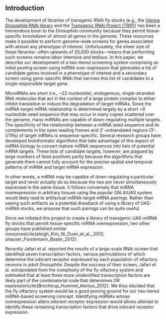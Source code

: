 ## Introduction

The development of libraries of transgenic RNAi fly stocks (e.g., the [Vienna *Drosophila* RNAi library](http://stockcenter.vdrc.at/control/rnailibrary) and the [Transgenic RNAi Project (TRiP)](http://www.flyrnai.org/TRiP-HOME.html)) has been a tremendous boon to the *Drosophila* community because they permit tissue-specific knockdown of almost all genes in the genome. These resources make it possible to perform genome-wide screens for genes associated with almost any phenotype of interest. Unfortunately, the sheer size of these libraries--often upwards of 20,000 stocks--means that performing such screens remains labor-intensive and tedious. In this paper, we describe our development of a two-tiered screening system comprising an initial pooling screen using miRNA over-expression that generates a list of candidate genes involved in a phenotype of interest and a secondary screen using gene-specific RNAi that narrows this list of candidates to a single responsible target gene.

MicroRNAs are short (i.e., ~22 nucleotide), endogenous, single-stranded RNA molecules that act in the context of a large protein complex to either inhibit translation or induce the degradation of target mRNAs. Since the miRNA-target mRNA relationship is determined largely by a short ~9 nucleotide seed sequence that may occur in many copies scattered over the genome, many miRNAs are capable of down-regulating multiple targets. The specificity of the relationship between a miRNA seed sequence and its complements in the open reading frames and 3'-untranslated regions (3'-UTRs) of target mRNAs is sequence-specific. Several research groups have developed bioinformatic algorithms that take advantage of this aspect of miRNA biology to convert mature miRNA sequences into lists of potential mRNA targets. These lists of candidate targets, however, are plagued by large numbers of false positives partly because the algorithms that generate them cannot fully account for the precise spatial and temporal patterns of miRNA and target mRNA expression.

In other words, a miRNA may be capable of down-regulating a particular target and never actually do so because the two are never simultaneously expressed in the same tissue. It follows conversely that miRNA overexpression in arbitrary tissues using the popular GAL4/UAS system would likely lead to artifactual miRNA-target mRNA pairings. Rather than seeing such artifacts as a potential drawback of using a library of UAS-miRNA stocks, we propose that such pairings can be quite useful.

Since we initiated this project to create a library of transgenic UAS-miRNA fly stocks that permit tissue-specific miRNA overexpression, two other groups have published similar resources\cite{aleigh_Kim_Ni_Duan_et_al__2012; shauser_Forstemann_Basler_2012}.

Recently Jafari et al. reported the results of a large-scale RNAi screen that identified seven transcription factors, various permutations of which determine the odorant receptor expressed by each population of olfactory neurons in adult *Drosophila*. Despite the success of their screen, Jafari et al. extrapolated from the complexity of the fly olfactory system and estimated that at least three more unidentified transcription factors are likely part of the combinatorial code that determines OR expression\cite{Brochtrup_Hummel_Alenius_2012}. We thus decided that the fly olfactory system would be a good proving ground for our two-tiered miRNA-based screening concept. Identifying miRNAs whose overexpression alters odorant receptor expression would allows attempt to identify these remaining transcription factors that drive odorant receptor expression.